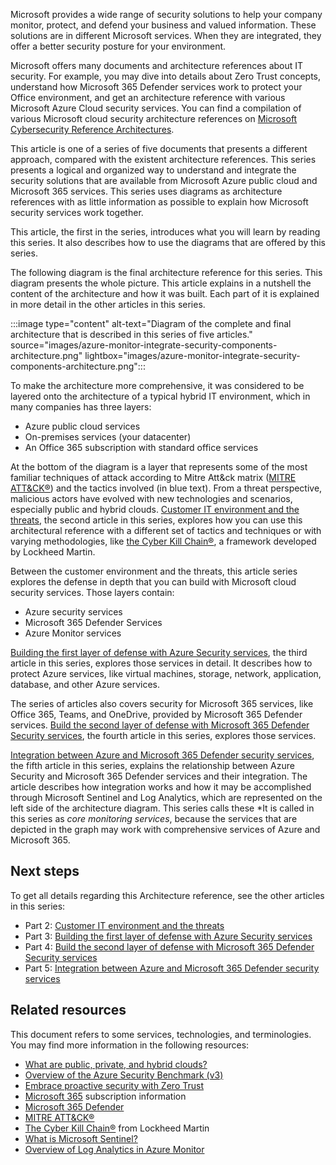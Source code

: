 Microsoft provides a wide range of security solutions to help your company monitor, protect, and defend your business and valued information. These solutions are in different Microsoft services. When they are integrated, they offer a better security posture for your environment.

Microsoft offers many documents and architecture references about IT security. For example, you may dive into details about Zero Trust concepts, understand how Microsoft 365 Defender services work to protect your Office environment, and get an architecture reference with various Microsoft Azure Cloud security services. You can find a compilation of various Microsoft cloud security architecture references on [Microsoft Cybersecurity Reference Architectures](/security/cybersecurity-reference-architecture/mcra).

This article is one of a series of five documents that presents a different approach, compared with the existent architecture references. This series presents a logical and organized way to understand and integrate the security solutions that are available from Microsoft Azure public cloud and Microsoft 365 services. This series uses diagrams as architecture references with as little information as possible to explain how Microsoft security services work together.

This article, the first in the series, introduces what you will learn by reading this series. It also describes how to use the diagrams that are offered by this series.

The following diagram is the final architecture reference for this series. This diagram presents the whole picture. This article explains in a nutshell the content of the architecture and how it was built. Each part of it is explained in more detail in the other articles in this series.

:::image type="content" alt-text="Diagram of the complete and final architecture that is described in this series of five articles." source="images/azure-monitor-integrate-security-components-architecture.png" lightbox="images/azure-monitor-integrate-security-components-architecture.png":::

To make the architecture more comprehensive, it was considered to be layered onto the architecture of a typical hybrid IT environment, which in many companies has three layers:

- Azure public cloud services
- On-premises services (your datacenter)
- An Office 365 subscription with standard office services

At the bottom of the diagram is a layer that represents some of the most familiar techniques of attack according to Mitre Att&ck matrix ([MITRE ATT&CK®](https://attack.mitre.org/)) and the tactics involved (in blue text). From a threat perspective, malicious actors have evolved with new technologies and scenarios, especially public and hybrid clouds. [Customer IT environment and the threats](./customer-it-environment-threats.yml), the second article in this series, explores how you can use this architectural reference with a different set of tactics and techniques or with varying methodologies, like [the Cyber Kill Chain®](https://www.lockheedmartin.com/en-us/capabilities/cyber/cyber-kill-chain.html), a framework developed by Lockheed Martin.

Between the customer environment and the threats, this article series explores the defense in depth that you can build with Microsoft cloud security services. Those layers contain:

- Azure security services
- Microsoft 365 Defender Services
- Azure Monitor services

[Building the first layer of defense with Azure Security services](./azure-security-build-first-layer-defense.yml), the third article in this series, explores those services in detail. It describes how to protect Azure services, like virtual machines, storage, network, application, database, and other Azure services.

The series of articles also covers security for Microsoft 365 services, like Office 365, Teams, and OneDrive, provided by Microsoft 365 Defender services. [Build the second layer of defense with Microsoft 365 Defender Security services](./microsoft-365-defender-build-second-layer-defense.yml), the fourth article in this series, explores those services.

[Integration between Azure and Microsoft 365 Defender security services](./microsoft-365-defender-security-integrate-azure.yml), the fifth article in this series, explains the relationship between Azure Security and Microsoft 365 Defender services and their integration. The article describes how integration works and how it may be accomplished through Microsoft Sentinel and Log Analytics, which are represented on the left side of the architecture diagram. This series calls these *It is called in this series as *core monitoring services*, because the services that are depicted in the graph may work with comprehensive services of Azure and Microsoft 365.

## Next steps

To get all details regarding this Architecture reference, see the other articles in this series:

- Part 2: [Customer IT environment and the threats](./customer-it-environment-threats.yml)
- Part 3: [Building the first layer of defense with Azure Security services](./azure-security-build-first-layer-defense.yml)
- Part 4: [Build the second layer of defense with Microsoft 365 Defender Security services](./microsoft-365-defender-build-second-layer-defense.yml)
- Part 5: [Integration between Azure and Microsoft 365 Defender security services](./microsoft-365-defender-security-integrate-azure.yml)

## Related resources

This document refers to some services, technologies, and terminologies. You may find more information in the following resources:

- [What are public, private, and hybrid clouds?](https://azure.microsoft.com/overview/what-are-private-public-hybrid-clouds/)
- [Overview of the Azure Security Benchmark (v3)](/security/benchmark/azure/overview)
- [Embrace proactive security with Zero Trust](https://www.microsoft.com/security/business/zero-trust)
- [Microsoft 365](https://www.microsoft.com/microsoft-365) subscription information
- [Microsoft 365 Defender](https://www.microsoft.com/security/business/threat-protection/microsoft-365-defender)
- [MITRE ATT&CK®](https://attack.mitre.org/)
- [The Cyber Kill Chain®](https://www.lockheedmartin.com/en-us/capabilities/cyber/cyber-kill-chain.html) from Lockheed Martin
- [What is Microsoft Sentinel?](/azure/sentinel/overview)
- [Overview of Log Analytics in Azure Monitor](/azure/azure-monitor/logs/log-analytics-overview)
